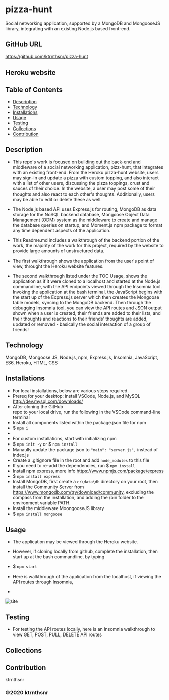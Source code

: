 # pizza-hunt
Social networking application, supported by a MongoDB and MongooseJS library, integrating with an existing Node.js based front-end.

## GitHub URL
https://github.com/ktrnthsnr/pizza-hunt

## Heroku website
<insert here>


## Table of Contents

* [Description](#description)
* [Technology](#technology)
* [Installations](#installations)
* [Usage](#usage)
* [Testing](#testing)
* [Collections](#collections)
* [Contribution](#contribution)

## Description

- This repo's work is focused on building out the back-end and middleware of a social networking application, pizz-hunt, that integrates with an existing front-end. From the Heroku pizza-hunt website, users may sign-in and update a pizza with custom topping, and also interact with a list of other users, discussing the pizza toppings, crust and sauces of their choice. In the website, a user may post some of their thoughts and also react to each other's thoughts. Additionally, users may be able to edit or delete these as well. 

- The Node.js based API uses Express.js for routing, MongoDB as data storage for the NoSQL backend database, Mongoose Object Data Management (ODM) system as the middleware to create and manage the database queries on startup, and Moment.js npm package to format any time dependent aspects of the application. 

- This Readme.md includes a walkthrough of the backend portion of the work, the majority of the work for this project, required by the website to provide large amounts of unstructured data. 
- The first walkthrough shows the application from the user's point of view, throught the Heroku website features.
- The second walkthrough listed under the TOC Usage, shows the application as if it were cloned to a localhost and started at the Node.js commandline, with the API endpoints viewed through the Insomnia tool. Invoking the application at the bash terminal, the JavaScript begins with the start up of the Express.js server which then creates the Mongoose table models, syncing to the MongoDB backend. Then through the debugging Insomnia tool, you can view the API routes and JSON output shown when a user is created, their friends are added to their lists, and their thoughts and reactions to their friends' thoughts are added, updated or removed - basically the social interaction of a group of friends!

## Technology
MongoDB, Mongoose JS, Node.js, npm, Express.js, Insomnia, JavaScript, ES6, Heroku, HTML, CSS

## Installations
- For local installations, below are various steps required.
- Prereq for your desktop: install VSCode, Node.js, and MySQL http://dev.mysql.com/downloads/
- After cloning the GitHub repo to your local drive, run the following in the VSCode command-line terminal
- Install all components listed within the package.json file for npm
- $ `npm i`
-
- For custom installations, start with initializing npm
- $ `npm init -y` or $ `npm install`
- Manaully update the package.json to  `"main": "server.js",` instead of index.js
- Create a .gitignore file in the root and add `node_modules` to this file
- If you need to re-add the dependencies, run $ `npm install`
- Install npm express, more info https://www.npmjs.com/package/express
- $ `npm install express`
- Install MongoDB, first create a `c:\data\db` directory on your root, then install the Community Server from https://www.mongodb.com/try/download/community, excluding the compass from the installation, and adding the /bin folder to the environment variable PATH.
- Install the middleware MoongooseJS library
- $ `npm install mongoose`

## Usage
- The application may be viewed through the Heroku website.
- However, if cloning locally from github, complete the installation, then start up at the bash commandline, by typing
- $ `npm start`
- Here is walkthrough of the application from the localhost, if viewing the API routes through Insomnia,

- 
![site](./img/site.jpg "insert")


## Testing

- For testing the API routes locally, here is an Insomnia walkthrough to view GET, POST, PULL, DELETE API routes
<insert Screencastify link>

## Collections


## Contribution

ktrnthsnr

### ©️2020 ktrnthsnr
